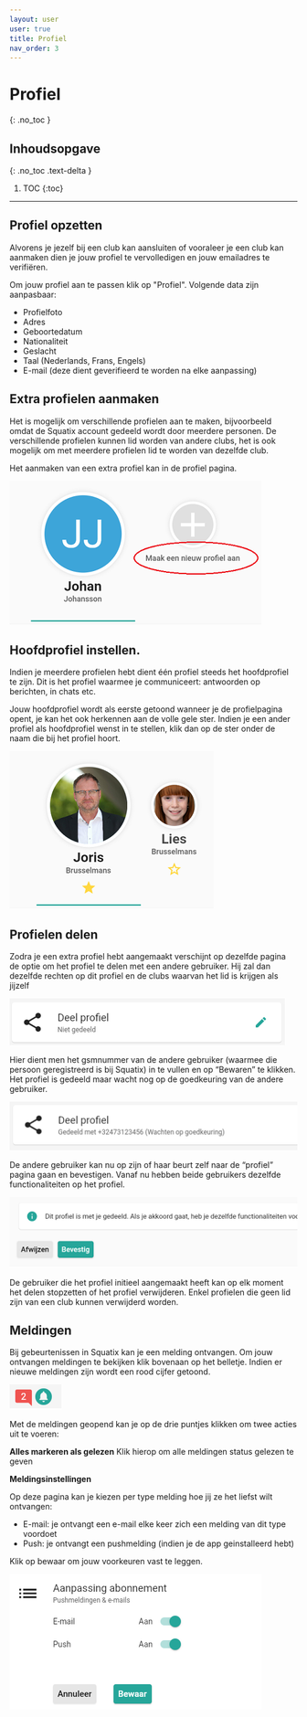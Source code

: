 ```yaml
---
layout: user
user: true
title: Profiel
nav_order: 3
---
```


# Profiel
{: .no_toc }

## Inhoudsopgave
{: .no_toc .text-delta }

1. TOC
{:toc}

---

## Profiel opzetten

Alvorens je jezelf bij een club kan aansluiten of vooraleer je een club kan aanmaken dien je jouw profiel te vervolledigen en jouw emailadres te verifiëren.

Om jouw profiel aan te passen klik op "Profiel". Volgende data zijn aanpasbaar:
- Profielfoto
- Adres
- Geboortedatum
- Nationaliteit
- Geslacht
- Taal (Nederlands, Frans, Engels)
- E-mail (deze dient geverifieerd te worden na elke aanpassing)

## Extra profielen aanmaken

Het is mogelijk om verschillende profielen aan te maken, bijvoorbeeld omdat de Squatix account gedeeld wordt door meerdere personen. De verschillende profielen kunnen lid worden van andere clubs,
het is ook mogelijk om met meerdere profielen lid te worden van dezelfde club.

Het aanmaken van een extra profiel kan in de profiel pagina.

![Create extra profile](/assets/images/create_extra_profile.png)

## Hoofdprofiel instellen.

Indien je meerdere profielen hebt dient één profiel steeds het hoofdprofiel te zijn. Dit is het profiel waarmee je communiceert: antwoorden op berichten, in chats etc.

Jouw hoofdprofiel wordt als eerste getoond wanneer je de profielpagina opent, je kan het ook herkennen aan de volle gele ster. Indien je een ander profiel als hoofdprofiel wenst in te stellen,
klik dan op de ster onder de naam die bij het profiel hoort.

![Change main profile](/assets/images/change_main_profile.png)


## Profielen delen

Zodra je een extra profiel hebt aangemaakt verschijnt op dezelfde pagina de optie om het profiel te delen met een andere gebruiker. Hij zal dan dezelfde rechten op dit profiel en de clubs
waarvan het lid is krijgen als jijzelf

![Share profile](/assets/images/share_profile.png)
 
Hier dient men het gsmnummer van de andere gebruiker (waarmee die persoon geregistreerd is bij Squatix) in te vullen en op “Bewaren” te klikken. 
Het profiel is gedeeld maar wacht nog op de goedkeuring van de andere gebruiker.

![Share profile](/assets/images/share_profile_wait_approval.png)
 
De andere gebruiker kan nu op zijn of haar beurt zelf naar de “profiel” pagina gaan en bevestigen. Vanaf nu hebben beide gebruikers dezelfde functionaliteiten op het profiel.

![Share profile](/assets/images/share_profile_approve.png)

De gebruiker die het profiel initieel aangemaakt heeft kan op elk moment het delen stopzetten of het profiel verwijderen. Enkel profielen die geen lid zijn van een club kunnen verwijderd worden.

## Meldingen

Bij gebeurtenissen in Squatix kan je een melding ontvangen. Om jouw ontvangen meldingen te bekijken klik bovenaan op het belletje. Indien er nieuwe meldingen zijn wordt een rood cijfer getoond.

![notifications](/assets/images/notifications_symbol.png)

Met de meldingen geopend kan je op de drie puntjes klikken om twee acties uit te voeren:

**Alles markeren als gelezen**
Klik hierop om alle meldingen status gelezen te geven

**Meldingsinstellingen**

Op deze pagina kan je kiezen per type melding hoe jij ze het liefst wilt ontvangen:

- E-mail: je ontvangt een e-mail elke keer zich een melding van dit type voordoet
- Push: je ontvangt een pushmelding (indien je de app geinstalleerd hebt)

Klik op bewaar om jouw voorkeuren vast te leggen.

![notification settings](/assets/images/notification_settings.png)



